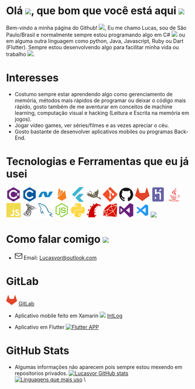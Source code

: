 # Olá <img src="https://user-images.githubusercontent.com/42378118/110234147-e3259600-7f4e-11eb-95be-0c4047144dea.gif" width="30px">, que bom que você está aqui  <img src="https://camo.githubusercontent.com/d3359cb00ab0b5ed8f2e1fe3fceb4fbaf3b614340f8c0db99c17b9f50b351770/68747470733a2f2f656d6f6a69732e736c61636b6d6f6a69732e636f6d2f656d6f6a69732f696d616765732f313533313834393433302f343234362f626c6f622d73756e676c61737365732e6769663f31353331383439343330" width="30px">
Bem-vindo a minha página do Github! <img src="https://user-images.githubusercontent.com/5713670/87202985-820dcb80-c2b6-11ea-9f56-7ec461c497c3.gif" width="30px">, Eu me chamo Lucas, sou de São Paulo/Brasil e normalmente sempre estou programando algo em C# <img src="https://d3aqoihi2n8ty8.cloudfront.net/actions/showlove/dark/animated/100/4.gif" width="30px"> ou em alguma outra linguagem como python, Java, Javascript, Ruby ou Dart (Flutter). Sempre estou desenvolvendo algo para facilitar minha vida ou trabalho <img src="https://cdn.joypixels.com/products/previews/O6D7BMG8R2DMMNC4LLZH/2298_jjRgfwAgzbgGj4xHG7Gr9HORkc6oPzZn.gif" width="30px">.

# Interesses
- Costumo sempre estar aprendendo algo como gerenciamento de memória, métodos mais rápidos de programar ou deixar o código mais rápido, gosto também de me aventurar em conceitos de machine learning, computação visual e hacking (Leitura e Escrita na memória em jogos).  
- Jogar vídeo games, ver séries/filmes e as vezes apreciar o céu.
- Gosto bastante de desenvolver aplicativos mobiles ou programas Back-End.


# Tecnologias e Ferramentas que eu já usei
<img src="https://raw.githubusercontent.com/devicons/devicon/7a4ca8aa871d6dca81691e018d31eed89cb70a76/icons/csharp/csharp-plain.svg" width="40px"> <img src="https://raw.githubusercontent.com/devicons/devicon/7a4ca8aa871d6dca81691e018d31eed89cb70a76/icons/c/c-plain.svg" width="40px"> <img src="https://raw.githubusercontent.com/devicons/devicon/7a4ca8aa871d6dca81691e018d31eed89cb70a76/icons/dot-net/dot-net-plain.svg" width="40px"> <img alt="Firebase" src="https://raw.githubusercontent.com/devicons/devicon/7a4ca8aa871d6dca81691e018d31eed89cb70a76/icons/firebase/firebase-plain.svg" width="40px"> <img alt="Flutter" src="https://raw.githubusercontent.com/devicons/devicon/7a4ca8aa871d6dca81691e018d31eed89cb70a76/icons/flutter/flutter-plain.svg" width="40px"> <img alt="Gimp" src="https://raw.githubusercontent.com/devicons/devicon/7a4ca8aa871d6dca81691e018d31eed89cb70a76/icons/gimp/gimp-plain.svg" width="40px"> <img  src="https://raw.githubusercontent.com/devicons/devicon/7a4ca8aa871d6dca81691e018d31eed89cb70a76/icons/git/git-plain.svg" width="40px"> <img  src="https://raw.githubusercontent.com/devicons/devicon/7a4ca8aa871d6dca81691e018d31eed89cb70a76/icons/github/github-original.svg" width="40px"> <img  src="https://raw.githubusercontent.com/devicons/devicon/7a4ca8aa871d6dca81691e018d31eed89cb70a76/icons/gitlab/gitlab-plain.svg" width="40px"> <img alt="Heroku" src="https://raw.githubusercontent.com/devicons/devicon/7a4ca8aa871d6dca81691e018d31eed89cb70a76/icons/heroku/heroku-plain.svg" width="40px"> <img src="https://raw.githubusercontent.com/devicons/devicon/7a4ca8aa871d6dca81691e018d31eed89cb70a76/icons/java/java-plain.svg" width="40px"> <img src="https://raw.githubusercontent.com/devicons/devicon/7a4ca8aa871d6dca81691e018d31eed89cb70a76/icons/javascript/javascript-plain.svg" width="40px"> <img src="https://raw.githubusercontent.com/devicons/devicon/7a4ca8aa871d6dca81691e018d31eed89cb70a76/icons/microsoftsqlserver/microsoftsqlserver-plain.svg" width="40px"> <img src="https://raw.githubusercontent.com/devicons/devicon/7a4ca8aa871d6dca81691e018d31eed89cb70a76/icons/mysql/mysql-plain.svg" width="40px"> <img src="https://raw.githubusercontent.com/devicons/devicon/7a4ca8aa871d6dca81691e018d31eed89cb70a76/icons/nodejs/nodejs-plain.svg" width="40px"> <img src="https://raw.githubusercontent.com/devicons/devicon/7a4ca8aa871d6dca81691e018d31eed89cb70a76/icons/python/python-plain.svg" width="40px"> <img src="https://raw.githubusercontent.com/devicons/devicon/7a4ca8aa871d6dca81691e018d31eed89cb70a76/icons/rails/rails-plain.svg" width="40px"> <img src="https://raw.githubusercontent.com/devicons/devicon/7a4ca8aa871d6dca81691e018d31eed89cb70a76/icons/ruby/ruby-plain.svg" width="40px"> <img src="https://raw.githubusercontent.com/devicons/devicon/7a4ca8aa871d6dca81691e018d31eed89cb70a76/icons/visualstudio/visualstudio-plain.svg" width="40px"> <img src="https://raw.githubusercontent.com/PKief/vscode-material-icon-theme/cfcc0926c5bd2bc62a3a5f87f46417051cd56c24/icons/vscode.svg" width="40px"> <img src="https://avatars.githubusercontent.com/u/790012?s=200&v=4" width="40px">

# Como falar comigo <img src="https://cdn.joypixels.com/products/previews/O6D7BMG8R2DMMNC4LLZH/2395_PwTW42SsR2IeSmL5oXnjWONYiAZFgHSB.gif" width="40px">
- <img src="https://raw.githubusercontent.com/primer/octicons/841080502e6f86295a613ebff1d3c74cab81036e/icons/mail-24.svg" width="20px"> Email: Lucasvor@outlook.com

# GitLab
<img src="https://raw.githubusercontent.com/devicons/devicon/7a4ca8aa871d6dca81691e018d31eed89cb70a76/icons/gitlab/gitlab-plain.svg" width="30px"> [GitLab](https://gitlab.com/Lucasvor)  
- Aplicativo mobile feito em Xamarin
<img src="https://avatars.githubusercontent.com/u/790012?s=200&v=4" width="40px"> [IntLog](https://gitlab.com/Lucasvor/intlog)  
  
    
- Aplicativo em Flutter
[![Flutter APP](https://github-readme-stats.vercel.app/api/pin/?username=lucasvor&repo=colaboreapp&theme=radical)](https://github-readme-stats.vercel.app/api/pin/?username=lucasvor&repo=colaboreapp&theme=radical)


# GitHub Stats
- Algumas informações não aparecem pois sempre estou mexendo em repositorios privados.
[![Lucasvor GitHub stats](https://github-readme-stats.vercel.app/api?username=lucasvor&count_private=true&theme=radical)](https://github-readme-stats.vercel.app/api?username=lucasvor&show_icons=true&theme=radical)
[![Linguagens que mais uso](https://github-readme-stats.vercel.app/api/top-langs/?username=lucasvor&hide=javascript,css,html&layout=compact&theme=radical)](https://github-readme-stats.vercel.app/api/top-langs/?username=lucasvor&layout=compact&theme=radical)
\

<!---
Lucasvor/Lucasvor is a ✨ special ✨ repository because its `README.md` (this file) appears on your GitHub profile.
You can click the Preview link to take a look at your changes.
--->
